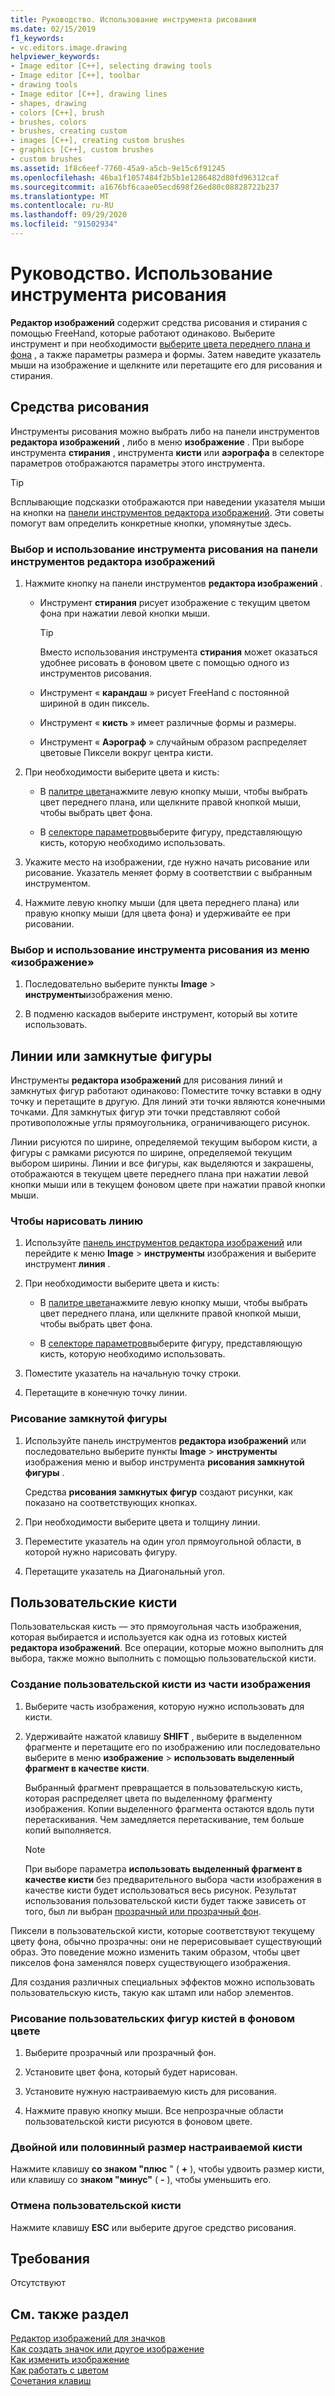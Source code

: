 ```yaml
---
title: Руководство. Использование инструмента рисования
ms.date: 02/15/2019
f1_keywords:
- vc.editors.image.drawing
helpviewer_keywords:
- Image editor [C++], selecting drawing tools
- Image editor [C++], toolbar
- drawing tools
- Image editor [C++], drawing lines
- shapes, drawing
- colors [C++], brush
- brushes, colors
- brushes, creating custom
- images [C++], creating custom brushes
- graphics [C++], custom brushes
- custom brushes
ms.assetid: 1f8c6eef-7760-45a9-a5cb-9e15c6f91245
ms.openlocfilehash: 46ba1f1057484f2b5b1e1286482d80fd96312caf
ms.sourcegitcommit: a1676bf6caae05ecd698f26ed80c08828722b237
ms.translationtype: MT
ms.contentlocale: ru-RU
ms.lasthandoff: 09/29/2020
ms.locfileid: "91502934"
---
```

# <a name="how-to-use-a-drawing-tool"></a>Руководство. Использование инструмента рисования

**Редактор изображений** содержит средства рисования и стирания с помощью FreeHand, которые работают одинаково. Выберите инструмент и при необходимости [выберите цвета переднего плана и фона](./image-editor-for-icons.md) , а также параметры размера и формы. Затем наведите указатель мыши на изображение и щелкните или перетащите его для рисования и стирания.

## <a name="drawing-tools"></a>Средства рисования

Инструменты рисования можно выбрать либо на панели инструментов **редактора изображений** , либо в меню **изображение** . При выборе инструмента **стирания** , инструмента **кисти** или **аэрографа** в селекторе параметров отображаются параметры этого инструмента.

> [!TIP]
> Всплывающие подсказки отображаются при наведении указателя мыши на кнопки на [панели инструментов редактора изображений](./image-editor-for-icons.md). Эти советы помогут вам определить конкретные кнопки, упомянутые здесь.

### <a name="to-select-and-use-a-drawing-tool-from-the-image-editor-toolbar"></a>Выбор и использование инструмента рисования на панели инструментов редактора изображений

1. Нажмите кнопку на панели инструментов **редактора изображений** .

   - Инструмент **стирания** рисует изображение с текущим цветом фона при нажатии левой кнопки мыши.

      > [!TIP]
      > Вместо использования инструмента **стирания** может оказаться удобнее рисовать в фоновом цвете с помощью одного из инструментов рисования.

   - Инструмент « **карандаш** » рисует FreeHand с постоянной шириной в один пиксель.

   - Инструмент « **кисть** » имеет различные формы и размеры.

   - Инструмент « **Аэрограф** » случайным образом распределяет цветовые Пиксели вокруг центра кисти.

1. При необходимости выберите цвета и кисть:

   - В [палитре цвета](./image-editor-for-icons.md)нажмите левую кнопку мыши, чтобы выбрать цвет переднего плана, или щелкните правой кнопкой мыши, чтобы выбрать цвет фона.

   - В [селекторе параметров](./image-editor-for-icons.md)выберите фигуру, представляющую кисть, которую необходимо использовать.

1. Укажите место на изображении, где нужно начать рисование или рисование. Указатель меняет форму в соответствии с выбранным инструментом.

1. Нажмите левую кнопку мыши (для цвета переднего плана) или правую кнопку мыши (для цвета фона) и удерживайте ее при рисовании.

### <a name="to-select-and-use-a-drawing-tool-from-the-image-menu"></a>Выбор и использование инструмента рисования из меню «изображение»

1. Последовательно выберите пункты **Image**  >  **инструменты**изображения меню.

1. В подменю каскадов выберите инструмент, который вы хотите использовать.

## <a name="lines-or-closed-figures"></a>Линии или замкнутые фигуры

Инструменты **редактора изображений** для рисования линий и замкнутых фигур работают одинаково: Поместите точку вставки в одну точку и перетащите в другую. Для линий эти точки являются конечными точками. Для замкнутых фигур эти точки представляют собой противоположные углы прямоугольника, ограничивающего рисунок.

Линии рисуются по ширине, определяемой текущим выбором кисти, а фигуры с рамками рисуются по ширине, определяемой текущим выбором ширины. Линии и все фигуры, как выделяются и закрашены, отображаются в текущем цвете переднего плана при нажатии левой кнопки мыши или в текущем фоновом цвете при нажатии правой кнопки мыши.

### <a name="to-draw-a-line"></a>Чтобы нарисовать линию

1. Используйте [панель инструментов редактора изображений](./image-editor-for-icons.md) или перейдите к меню **Image** >  **инструменты** изображения и выберите инструмент **линия** .

1. При необходимости выберите цвета и кисть:

   - В [палитре цвета](./image-editor-for-icons.md)нажмите левую кнопку мыши, чтобы выбрать цвет переднего плана, или щелкните правой кнопкой мыши, чтобы выбрать цвет фона.

   - В [селекторе параметров](./image-editor-for-icons.md)выберите фигуру, представляющую кисть, которую необходимо использовать.

1. Поместите указатель на начальную точку строки.

1. Перетащите в конечную точку линии.

### <a name="to-draw-a-closed-figure"></a>Рисование замкнутой фигуры

1. Используйте панель инструментов **редактора изображений** или последовательно выберите пункты **Image**  >  **инструменты** изображения меню и выбор инструмента **рисования замкнутой фигуры** .

   Средства **рисования замкнутых фигур** создают рисунки, как показано на соответствующих кнопках.

1. При необходимости выберите цвета и толщину линии.

1. Переместите указатель на один угол прямоугольной области, в которой нужно нарисовать фигуру.

1. Перетащите указатель на Диагональный угол.

## <a name="custom-brushes"></a>Пользовательские кисти

Пользовательская кисть — это прямоугольная часть изображения, которая выбирается и используется как одна из готовых кистей **редактора изображений**. Все операции, которые можно выполнить для выбора, также можно выполнить с помощью пользовательской кисти.

### <a name="to-create-a-custom-brush-from-a-portion-of-an-image"></a>Создание пользовательской кисти из части изображения

1. Выберите часть изображения, которую нужно использовать для кисти.

1. Удерживайте нажатой клавишу **SHIFT** , выберите в выделенном фрагменте и перетащите его по изображению или последовательно выберите в меню **изображение**  >  **использовать выделенный фрагмент в качестве кисти**.

   Выбранный фрагмент превращается в пользовательскую кисть, которая распределяет цвета по выделенному фрагменту изображения. Копии выделенного фрагмента остаются вдоль пути перетаскивания. Чем замедляется перетаскивание, тем больше копий выполняется.

   > [!NOTE]
   > При выборе параметра **использовать выделенный фрагмент в качестве кисти** без предварительного выбора части изображения в качестве кисти будет использоваться весь рисунок. Результат использования пользовательской кисти будет также зависеть от того, был ли выбран [прозрачный или прозрачный фон](./image-editor-for-icons.md).

Пиксели в пользовательской кисти, которые соответствуют текущему цвету фона, обычно прозрачны: они не перерисовывает существующий образ. Это поведение можно изменить таким образом, чтобы цвет пикселов фона заменялся поверх существующего изображения.

Для создания различных специальных эффектов можно использовать пользовательскую кисть, такую как штамп или набор элементов.

### <a name="to-draw-custom-brush-shapes-in-the-background-color"></a>Рисование пользовательских фигур кистей в фоновом цвете

1. Выберите прозрачный или прозрачный фон.

1. Установите цвет фона, который будет нарисован.

1. Установите нужную настраиваемую кисть для рисования.

1. Нажмите правую кнопку мыши. Все непрозрачные области пользовательской кисти рисуются в фоновом цвете.

### <a name="to-double-or-halve-the-custom-brush-size"></a>Двойной или половинный размер настраиваемой кисти

Нажмите клавишу **со знаком "плюс** " ( **+** ), чтобы удвоить размер кисти, или клавишу со **знаком "минус"** ( **-** ), чтобы уменьшить его.

### <a name="to-cancel-the-custom-brush"></a>Отмена пользовательской кисти

Нажмите клавишу **ESC** или выберите другое средство рисования.

## <a name="requirements"></a>Требования

Отсутствуют

## <a name="see-also"></a>См. также раздел

[Редактор изображений для значков](../windows/image-editor-for-icons.md)<br/>
[Как создать значок или другое изображение](../windows/creating-an-icon-or-other-image-image-editor-for-icons.md)<br/>
[Как изменить изображение](../windows/selecting-an-area-of-an-image-image-editor-for-icons.md)<br/>
[Как работать с цветом](../windows/working-with-color-image-editor-for-icons.md)<br/>
[Сочетания клавиш](../windows/accelerator-keys-image-editor-for-icons.md)<br/>
